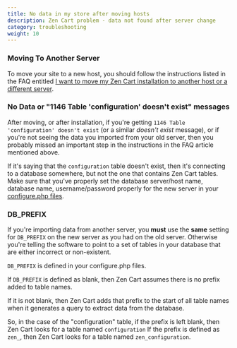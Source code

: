 ```yaml
---
title: No data in my store after moving hosts 
description: Zen Cart problem - data not found after server change 
category: troubleshooting 
weight: 10
---
```


### Moving To Another  Server
To move your site to a new host, you should follow the instructions listed in the FAQ entitled [I want to move my Zen Cart installation to another host or a different server](/user/installing/change_hoster/).


### No Data or "1146 Table 'configuration' doesn't exist" messages

After moving, or after installation, if you're getting `1146 Table 'configuration' doesn't exist` (or a similar *doesn't exist* message), or if you're not seeing the data you imported from your old server, then you probably missed an important step in the instructions in the FAQ article mentioned above.

If it's saying that the `configuration` table doesn't exist, then it's connecting to a database somewhere, but not the one that contains Zen Cart tables.  Make sure that you've properly set the database server/host name, database name, username/password properly for the new server in your [configure.php files](/user/miscellaneous/configure/).

### DB_PREFIX
If you're importing data from another server, you **must** use the **same** setting for `DB_PREFIX` on the new server as you had on the old server. Otherwise you're telling the software to point to a set of tables in your database that 
are either incorrect or non-existent. 

`DB_PREFIX` is defined in your configure.php files.

If `DB_PREFIX` is defined as blank, then Zen Cart assumes there is no prefix added to table names.

If it is not blank, then Zen Cart adds that prefix to the start of all table names when it generates a query to extract data from the database.

So, in the case of the "configuration" table, if the prefix is left blank, then Zen Cart looks for a table named `configuration` If the prefix is defined as `zen_`, then Zen Cart looks for a table named `zen_configuration`. 


